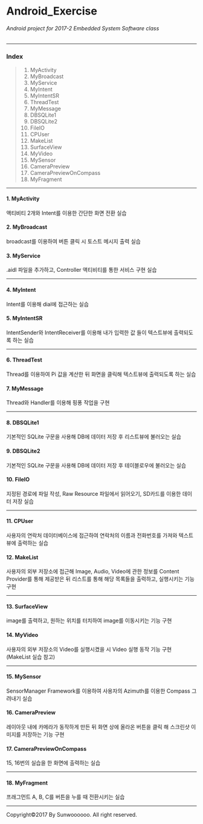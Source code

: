 # Android_Exercise
###### *Android project for 2017-2 Embedded System Software class*
* * *
### Index
> 1. MyActivity
> 2. MyBroadcast
> 3. MyService
> 4. MyIntent
> 5. MyIntentSR
> 6. ThreadTest
> 7. MyMessage
> 8. DBSQLite1
> 9. DBSQLite2
> 10. FileIO
> 11. CPUser
> 12. MakeList
> 13. SurfaceView
> 14. MyVideo
> 15. MySensor
> 16. CameraPreview
> 17. CameraPreviewOnCompass
> 18. MyFragment
* * *

#### 1. MyActivity
액티비티 2개와 Intent를 이용한 간단한 화면 전환 실습


#### 2. MyBroadcast
broadcast를 이용하여 버튼 클릭 시 토스트 메시지 출력 실습


#### 3. MyService
.aidl 파일을 추가하고, Controller 액티비티를 통한 서비스 구현 실습
* * *

#### 4. MyIntent
Intent를 이용해 dial에 접근하는 실습


#### 5. MyIntentSR
IntentSender와 IntentReceiver를 이용해 내가 입력한 값 들이 텍스트뷰에 출력되도록 하는 실습
* * *

#### 6. ThreadTest
Thread를 이용하여 Pi 값을 계산한 뒤 화면을 클릭해 텍스트뷰에 출력되도록 하는 실습


#### 7. MyMessage
Thread와 Handler를 이용해 핑퐁 작업을 구현
* * *

#### 8. DBSQLite1
기본적인 SQLite 구문을 사용해 DB에 데이터 저장 후 리스트뷰에 불러오는 실습


#### 9. DBSQLite2
기본적인 SQLite 구문을 사용해 DB에 데이터 저장 후 테이블로우에 불러오는 실습


#### 10. FileIO
지정된 경로에 파일 작성, Raw Resource 파일에서 읽어오기, SD카드를 이용한 데이터 저장 실습
* * *

#### 11. CPUser
사용자의 연락처 데이터베이스에 접근하여 연락처의 이름과 전화번호를 가져와 텍스트뷰에 출력하는 실습


#### 12. MakeList
사용자의 외부 저장소에 접근해 Image, Audio, Video에 관한 정보를 Content Provider를 통해 제공받은 뒤 리스트를 통해 해당 목록들을 출력하고, 실행시키는 기능 구현
* * *


#### 13. SurfaceView
image를 출력하고, 원하는 위치를 터치하여 image를 이동시키는 기능 구현


#### 14. MyVideo
사용자의 외부 저장소의 Video를 실행시켰을 시 Video 실행 동작 기능 구현 (MakeList 실습 참고)  
* * *

#### 15. MySensor
SensorManager Framework를 이용하여 사용자의 Azimuth를 이용한 Compass 그려내기 실습


#### 16. CameraPreview
레이아웃 내에 카메라가 동작하게 만든 뒤 화면 상에 올라온 버튼을 클릭 해 스크린샷 이미지를 저장하는 기능 구현


#### 17. CameraPreviewOnCompass
15, 16번의 실습을 한 화면에 출력하는 실습
* * *

#### 18. MyFragment
프래그먼트 A, B, C를 버튼을 누를 때 전환시키는 실습
* * *

Copyright©2017 By Sunwoooooo. All right reserved.